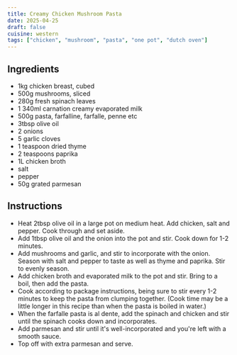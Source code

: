 ```yaml
---
title: Creamy Chicken Mushroom Pasta
date: 2025-04-25
draft: false
cuisine: western
tags: ["chicken", "mushroom", "pasta", "one pot", "dutch oven"]
---
```


## Ingredients
- 1kg chicken breast, cubed
- 500g mushrooms, sliced
- 280g fresh spinach leaves
- 1 340ml carnation creamy evaporated milk
- 500g pasta, farfalline, farfalle, penne etc
- 3tbsp olive oil
- 2 onions
- 5 garlic cloves
- 1 teaspoon dried thyme
- 2 teaspoons paprika
- 1L chicken broth
- salt
- pepper
- 50g grated parmesan

## Instructions
- Heat 2tbsp olive oil in a large pot on medium heat. Add chicken, salt and pepper. Cook through and set aside.
- Add 1tbsp olive oil and the onion into the pot and stir. Cook down for 1-2 minutes.
- Add mushrooms and garlic, and stir to incorporate with the onion. Season with salt and pepper to taste as well as thyme and paprika. Stir to evenly season.
- Add chicken broth and evaporated milk to the pot and stir. Bring to a boil, then add the pasta.
- Cook according to package instructions, being sure to stir every 1-2 minutes to keep the pasta from clumping together. (Cook time may be a little longer in this recipe than when the pasta is boiled in water.)
- When the farfalle pasta is al dente, add the spinach and chicken and stir until the spinach cooks down and incorporates.
- Add parmesan and stir until it's well-incorporated and you're left with a smooth sauce.
- Top off with extra parmesan and serve.

